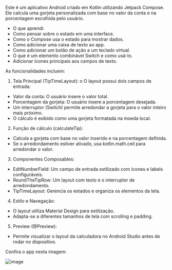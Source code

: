 Este é um aplicativo Android criado em Kotlin utilizando Jetpack Compose. Ele calcula uma gorjeta personalizada com base no valor da conta e na porcentagem escolhida pelo usuário. 

- O que aprendi:
- Como pensar sobre o estado em uma interface.
- Como o Compose usa o estado para mostrar dados.
- Como adicionar uma caixa de texto ao app.
- Como adicionar um botão de ação a um teclado virtual.
- O que é um elemento combinável Switch e como usá-lo.
- Adicionar ícones principais aos campos de texto.

As funcionalidades incluem:
1.	Tela Principal (TipTimeLayout):
o	O layout possui dois campos de entrada:
- Valor da conta: O usuário insere o valor total.
- Porcentagem da gorjeta: O usuário insere a porcentagem desejada.
- Um interruptor (Switch) permite arredondar a gorjeta para o valor inteiro mais próximo.
- O cálculo é exibido como uma gorjeta formatada na moeda local.


2.	Função de cálculo (calculateTip):
-	Calcula a gorjeta com base no valor inserido e na porcentagem definida.
-	Se o arredondamento estiver ativado, usa kotlin.math.ceil para arredondar o valor.


3.	Componentes Composables:
-	EditNumberField: Um campo de entrada estilizado com ícones e labels configuráveis.
-	RoundTheTipRow: Um layout com texto e o interruptor de arredondamento.
-	TipTimeLayout: Gerencia os estados e organiza os elementos da tela.


4.	Estilo e Navegação:
- O layout utiliza Material Design para estilização.
- Adapta-se a diferentes tamanhos de tela com scrolling e padding.


5.	Preview (@Preview):
-	Permite visualizar o layout da calculadora no Android Studio antes de rodar no dispositivo.

Confira o app nesta imagem:

![image](https://github.com/user-attachments/assets/7c55299d-048c-4549-b17d-e6b56bfb4ee3)

